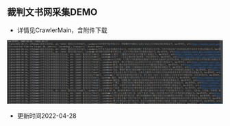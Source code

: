 ## 裁判文书网采集DEMO

- 详情见CrawlerMain，含附件下载

![image](./src/main/resources/1651111189(1).jpg)

- 更新时间2022-04-28